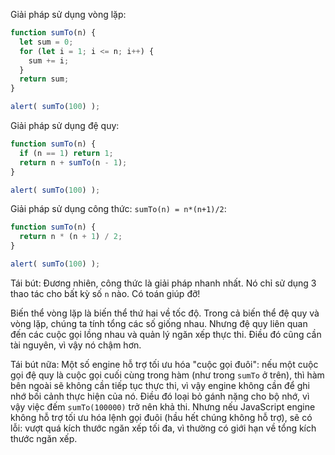 Giải pháp sử dụng vòng lặp:

```js run
function sumTo(n) {
  let sum = 0;
  for (let i = 1; i <= n; i++) {
    sum += i;
  }
  return sum;
}

alert( sumTo(100) );
```

Giải pháp sử dụng đệ quy:

```js run
function sumTo(n) {
  if (n == 1) return 1;
  return n + sumTo(n - 1);
}

alert( sumTo(100) );
```

Giải pháp sử dụng công thức: `sumTo(n) = n*(n+1)/2`:

```js run
function sumTo(n) {
  return n * (n + 1) / 2;
}

alert( sumTo(100) );
```

Tái bút: Đương nhiên, công thức là giải pháp nhanh nhất. Nó chỉ sử dụng 3 thao tác cho bất kỳ số `n` nào. Có toán giúp đỡ!

Biến thể vòng lặp là biến thể thứ hai về tốc độ. Trong cả biến thể đệ quy và vòng lặp, chúng ta tính tổng các số giống nhau. Nhưng đệ quy liên quan đến các cuộc gọi lồng nhau và quản lý ngăn xếp thực thi. Điều đó cũng cần tài nguyên, vì vậy nó chậm hơn.

Tái bút nữa: Một số engine hỗ trợ tối ưu hóa "cuộc gọi đuôi": nếu một cuộc gọi đệ quy là cuộc gọi cuối cùng trong hàm (như trong `sumTo` ở trên), thì hàm bên ngoài sẽ không cần tiếp tục thực thi, vì vậy engine không cần để ghi nhớ bối cảnh thực hiện của nó. Điều đó loại bỏ gánh nặng cho bộ nhớ, vì vậy việc đếm `sumTo(100000)` trở nên khả thi. Nhưng nếu JavaScript engine không hỗ trợ tối ưu hóa lệnh gọi đuôi (hầu hết chúng không hỗ trợ), sẽ có lỗi: vượt quá kích thước ngăn xếp tối đa, vì thường có giới hạn về tổng kích thước ngăn xếp.
